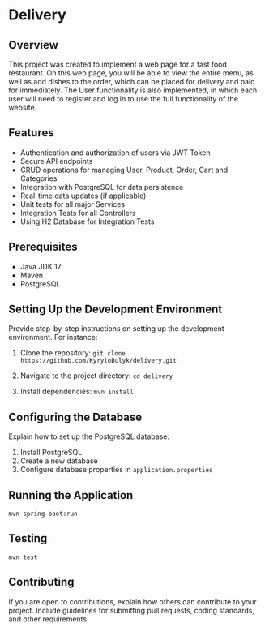 # Delivery

## Overview
This project was created to implement a web page for a fast food restaurant. On this web page, you will be able to view the entire menu, as well as add dishes to the order, which can be placed for delivery and paid for immediately. The User functionality is also implemented, in which each user will need to register and log in to use the full functionality of the website.

## Features
- Authentication and authorization of users via JWT Token
- Secure API endpoints
- CRUD operations for managing User, Product, Order, Cart and Categories
- Integration with PostgreSQL for data persistence
- Real-time data updates (if applicable)
- Unit tests for all major Services
- Integration Tests for all Controllers
- Using H2 Database for Integration Tests

## Prerequisites
- Java JDK 17
- Maven
- PostgreSQL

## Setting Up the Development Environment
Provide step-by-step instructions on setting up the development environment. For instance:
1. Clone the repository:
```git clone https://github.com/KyryloBulyk/delivery.git```

2. Navigate to the project directory:
```cd delivery```

3. Install dependencies:
```mvn install```


## Configuring the Database
Explain how to set up the PostgreSQL database:
1. Install PostgreSQL
2. Create a new database
3. Configure database properties in `application.properties`

## Running the Application
```mvn spring-boot:run```


## Testing

```mvn test```

## Contributing
If you are open to contributions, explain how others can contribute to your project. Include guidelines for submitting pull requests, coding standards, and other requirements.


